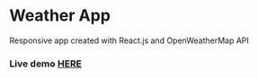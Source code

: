 # Weather App
Responsive app created with React.js and OpenWeatherMap API

### Live demo [HERE](https://puneethgopi.github.io/weather-forecast/)
